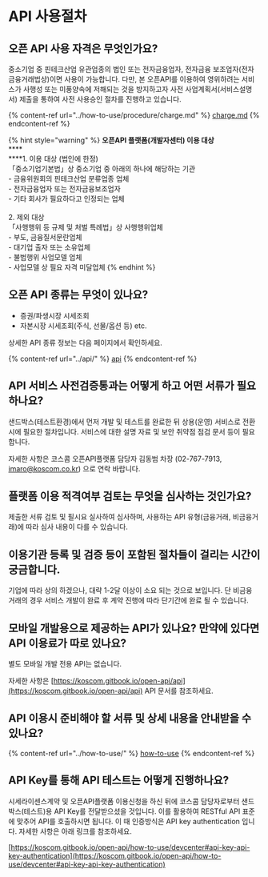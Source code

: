 # API 사용절차

## 오픈 API 사용 자격은 무엇인가요?

&#x20;중소기업 중 핀테크산업 유관업종의 법인 또는 전자금융업자, 전자금융 보조업자(전자금융거래법상)이면 사용이 가능합니다. 다만, 본 오픈API를 이용하여 영위하려는 서비스가 사행성 또는 미풍양속에 저해되는 것을 방지하고자 사전 사업계획서(서비스설명서) 제출을 통하여 사전 사용승인 절차를 진행하고 있습니다.

{% content-ref url="../how-to-use/procedure/charge.md" %}
[charge.md](../how-to-use/procedure/charge.md)
{% endcontent-ref %}

{% hint style="warning" %}
**오픈API 플랫폼(개발자센터)  이용 대상** \
****\
****1. 이용 대상   (법인에 한정)\
「중소기업기본법」상 중소기업 중 아래의 하나에 해당하는 기관 \
\-   금융위원회의 핀테크산업 분류업종 업체 \
\-   전자금융업자 또는 전자금융보조업자 \
\-   기타 회사가 필요하다고 인정되는 업체 \
\
2\. 제외 대상 \
「사행행위 등 규제 및 처벌 특례법」상 사행행위업체 \
\-   부도, 금융질서문란업체 \
\-   대기업 출자 또는 소유업체 \
\-   불법행위 사업모델 업체 \
\-   사업모델 상 필요 자격 미달업체&#x20;
{% endhint %}

## 오픈 API 종류는 무엇이 있나요?

* 증권/파생시장 시세조회
* 자본시장 시세조회(주식, 선물/옵션 등) etc.

상세한 API 종류 정보는 다음 페이지에서 확인하세요.

{% content-ref url="../api/" %}
[api](../api/)
{% endcontent-ref %}

## API 서비스 사전검증통과는 어떻게 하고 어떤 서류가 필요하나요?

샌드박스(테스트환경)에서 먼저 개발 및 테스트를 완료한 뒤 상용(운영) 서비스로 전환 시에 필요한 절차입니다. 서비스에 대한 설명 자료 및 보안 취약점 점검 문서 등이 필요 합니다.&#x20;

자세한 사항은 코스콤 오픈API플랫폼 담당자 김동범 차장 (02-767-7913, imaro@koscom.co.kr) 으로 연락 바랍니다.

## 플랫폼 이용 적격여부 검토는 무엇을 심사하는 것인가요?

제출한 서류 검토 및 필시요 실사하여 심사하며, 사용하는 API 유형(금융거래, 비금융거래)에 따라 심사 내용이 다를 수 있습니다.

## 이용기관 등록 및 검증 등이 포함된 절차들이 걸리는 시간이 궁금합니다.

기업에 따라 상의 하겠으나, 대략 1-2달 이상이 소요 되는 것으로 보입니다. 단 비금융 거래의 경우 서비스 개발이 완료 후 계약 진행에 따라 단기간에 완료 될 수 있습니다.

## **모바일 개발용으로 제공하는 API가 있나요? 만약에 있다면 API 이용료가 따로 있나요?** <a href="#api-2" id="api-2"></a>

별도 모바일 개발 전용 API는 없습니다.&#x20;

자세한 사항은 [https://koscom.gitbook.io/open-api/api](https://koscom.gitbook.io/open-api/api) API 문서를 참조하세요.

## **API 이용시 준비해야 할 서류 및 상세 내용을 안내받을 수 있나요?** <a href="#api-3" id="api-3"></a>

{% content-ref url="../how-to-use/" %}
[how-to-use](../how-to-use/)
{% endcontent-ref %}

## API Key를 통해 API 테스트는 어떻게 진행하나요?

시세라이센스계약 및 오픈API플랫폼 이용신청을 하신 뒤에 코스콤 담당자로부터 샌드박스(테스트)용 API Key를 전달받으셨을 것입니다. 이를 활용하여 RESTful API 표준에 맞추어 API를 호출하시면 됩니다. 이 때 인증방식은 API key authentication 입니다. 자세한 사항은 아래 링크를 참조하세요.

[https://koscom.gitbook.io/open-api/how-to-use/devcenter#api-key-api-key-authentication](https://koscom.gitbook.io/open-api/how-to-use/devcenter#api-key-api-key-authentication)
